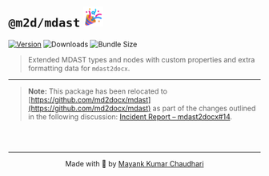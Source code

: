 # `@m2d/mdast` <img src="https://raw.githubusercontent.com/mayank1513/mayank1513/main/popper.png" height="40"/>

[![Version](https://img.shields.io/npm/v/@m2d/mdast?color=green)](https://www.npmjs.com/package/@m2d/mdast) ![Downloads](https://img.shields.io/npm/d18m/@m2d/mdast) ![Bundle Size](https://img.shields.io/bundlephobia/minzip/@m2d/mdast)

> Extended MDAST types and nodes with custom properties and extra formatting data for `mdast2docx`.

---

> **Note:** This package has been relocated to [https://github.com/md2docx/mdast](https://github.com/md2docx/mdast) as part of the changes outlined in the following discussion: [Incident Report – mdast2docx#14](https://github.com/md2docx/mdast2docx/discussions/14).

<br>
<br>

---

<p align="center">Made with 💖 by <a href="https://mayank-chaudhari.vercel.app" target="_blank">Mayank Kumar Chaudhari</a></p>
